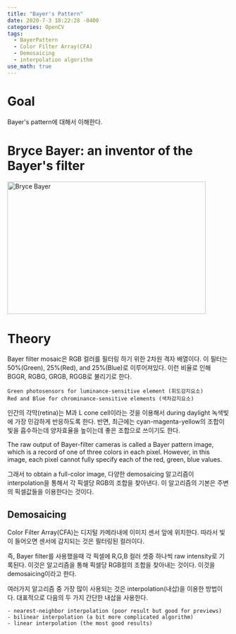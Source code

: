 ```yaml
---
title: "Bayer's Pattern"
date: 2020-7-3 18:22:28 -0400
categories: OpenCV
tags:
  - BayerPattern 
  - Color Filter Array(CFA)
  - Demosaicing 
  - interpolation algorithm 
use_math: true
---
```


# Goal 
  Bayer's pattern에 대해서 이해한다. 
  
# Bryce Bayer: an inventor of the Bayer's filter 
  <img src="https://img1.daumcdn.net/thumb/R1280x0/?scode=mtistory2&fname=https%3A%2F%2Fk.kakaocdn.net%2Fdn%2FxHLex%2FbtqFtKiGpxL%2FpysnUzBETa4Ge7mC50kA1K%2Fimg.jpg" width="450px" height="300px" title="px(픽셀) 크기 설정" alt="Bryce Bayer">

# Theory 
  Bayer filter mosaic은 RGB 컬러를 필터링 하기 위한 2차원 격자 배열이다. 이 필터는 50%(Green), 25%(Red), and 25%(Blue)로 이루어져있다. 
  이런 비율로 인해 BGGR, RGBG, GRGB, RGGB로 불리기로 한다. 
  
    Green photosensors for luminance-sensitive element (휘도감지요소)
    Red and Blue for chrominance-sensitive elements (색차감지요소)
  
  인간의 각막(retina)는 M과 L cone cell이라는 것을 이용해서 during daylight 녹색빛에 가장 민감하게 반응하도록 한다. 
  반면, 최근에는 cyan-magenta-yellow의 조합이 빛을 흡수하는데 양자효율을 높이는데 좋은 조합으로 쓰이기도 한다. 
  
  The raw output of Bayer-filter cameras is called a Bayer pattern image, which is a record of one of three colors in each pixel. 
  However, in this image, each pixel cannot fully specify each of the red, green, blue values.
  
  그래서 to obtain a full-color image, 다양한 demosaicing 알고리즘이 interpolation을 통해서 각 픽셀당 RGB의 조합을 찾아낸다. 이 알고리즘의 기본은 주변의 픽셀값들을 이용한다는 것이다. 
  
  
   ## Demosaicing 
 
   Color Filter Array(CFA)는 디지털 카메라내에 이미지 센서 앞에 위치한다. 따라서 빛이 들어오면 센서에 감지되는 것은 필터링된 컬러이다. 
   
   즉, Bayer filter를 사용했을때 각 픽셀에 R,G,B 컬러 셋중 하나씩 raw intensity로 기록된다. 이것은 알고리즘을 통해 픽셀당 RGB컬의 조합을 찾아내는 것이다. 이것을 demosaicing이라고 한다. 
   
   여러가지 알고리즘 중 가장 많이 사용되는 것은 interpolation(내삽)을 이용한 방법이다. 대표적으로 다음의 두 가지 간단한 내삽을 사용한다.
   
    - nearest-neighbor interpolation (poor result but good for previews) 
    - bilinear interpolation (a bit more complicated algorithm)
    - linear interpolation (the most good results)
    
   
      

   
   
  
  
  
